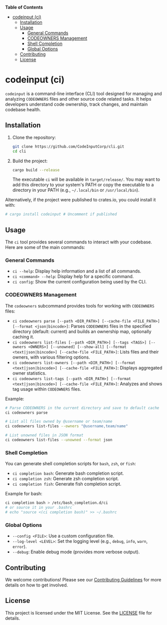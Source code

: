 <!-- START doctoc generated TOC please keep comment here to allow auto update -->
<!-- DON'T EDIT THIS SECTION, INSTEAD RE-RUN doctoc TO UPDATE -->
**Table of Contents**

- [codeinput (ci)](#codeinput-ci)
  - [Installation](#installation)
  - [Usage](#usage)
    - [General Commands](#general-commands)
    - [CODEOWNERS Management](#codeowners-management)
    - [Shell Completion](#shell-completion)
    - [Global Options](#global-options)
  - [Contributing](#contributing)
  - [License](#license)

<!-- END doctoc generated TOC please keep comment here to allow auto update -->

# codeinput (ci)

`codeinput` is a command-line interface (CLI) tool designed for managing and analyzing `CODEOWNERS` files and other source code related tasks. It helps developers understand code ownership, track changes, and maintain codebase health.

## Installation

1. Clone the repository:
   ```bash
   git clone https://github.com/CodeInputCorp/cli.git
   cd cli
   ```
2. Build the project:
   ```bash
   cargo build --release
   ```
   The executable `ci` will be available in `target/release/`. You may want to add this directory to your system's PATH or copy the executable to a directory in your PATH (e.g., `~/.local/bin` or `/usr/local/bin`).

Alternatively, if the project were published to crates.io, you could install it with:
```bash
# cargo install codeinput # Uncomment if published
```

## Usage

The `ci` tool provides several commands to interact with your codebase. Here are some of the main commands:

### General Commands
*   `ci --help`: Display help information and a list of all commands.
*   `ci <command> --help`: Display help for a specific command.
*   `ci config`: Show the current configuration being used by the CLI.

### CODEOWNERS Management
The `codeowners` subcommand provides tools for working with `CODEOWNERS` files:
*   `ci codeowners parse [--path <DIR_PATH>] [--cache-file <FILE_PATH>] [--format <json|bincode>]`: Parses `CODEOWNERS` files in the specified directory (default: current) and builds an ownership map, optionally caching it.
*   `ci codeowners list-files [--path <DIR_PATH>] [--tags <TAGS>] [--owners <OWNERS>] [--unowned] [--show-all] [--format <text|json|bincode>] [--cache-file <FILE_PATH>]`: Lists files and their owners, with various filtering options.
*   `ci codeowners list-owners [--path <DIR_PATH>] [--format <text|json|bincode>] [--cache-file <FILE_PATH>]`: Displays aggregated owner statistics.
*   `ci codeowners list-tags [--path <DIR_PATH>] [--format <text|json|bincode>] [--cache-file <FILE_PATH>]`: Analyzes and shows tag usage within `CODEOWNERS` files.

Example:
```bash
# Parse CODEOWNERS in the current directory and save to default cache
ci codeowners parse

# List all files owned by @username or team/name
ci codeowners list-files --owners "@username,team/name"

# List unowned files in JSON format
ci codeowners list-files --unowned --format json
```

### Shell Completion
You can generate shell completion scripts for `bash`, `zsh`, or `fish`:
*   `ci completion bash`: Generate bash completion script.
*   `ci completion zsh`: Generate zsh completion script.
*   `ci completion fish`: Generate fish completion script.

Example for bash:
```bash
ci completion bash > /etc/bash_completion.d/ci
# or source it in your .bashrc
# echo "source <(ci completion bash)" >> ~/.bashrc
```

### Global Options
*   `--config <FILE>`: Use a custom configuration file.
*   `--log-level <LEVEL>`: Set the logging level (e.g., `debug`, `info`, `warn`, `error`).
*   `--debug`: Enable debug mode (provides more verbose output).


## Contributing

We welcome contributions! Please see our [Contributing Guidelines](.github/CONTRIBUTING.md) for more details on how to get involved.

## License

This project is licensed under the MIT License. See the [LICENSE](LICENSE) file for details.
